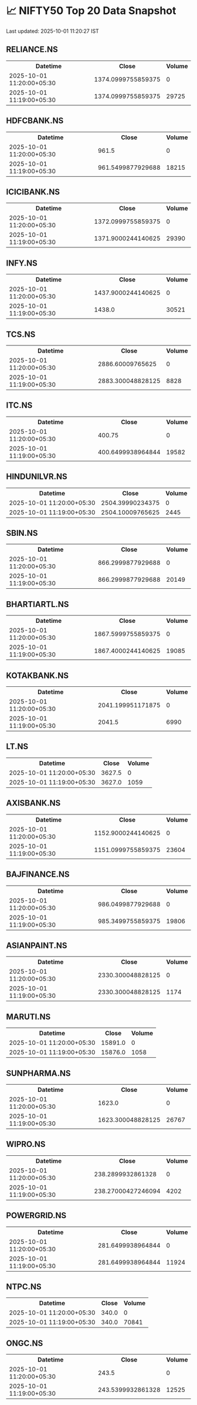 # 📈 NIFTY50 Top 20 Data Snapshot

Last updated: 2025-10-01 11:20:27 IST

## RELIANCE.NS

<table>
  <tr><th>Datetime</th><th>Close</th><th>Volume</th></tr>
  <tr><td>2025-10-01 11:20:00+05:30</td><td>1374.0999755859375</td><td>0</td></tr>
  <tr><td>2025-10-01 11:19:00+05:30</td><td>1374.0999755859375</td><td>29725</td></tr>
</table>

## HDFCBANK.NS

<table>
  <tr><th>Datetime</th><th>Close</th><th>Volume</th></tr>
  <tr><td>2025-10-01 11:20:00+05:30</td><td>961.5</td><td>0</td></tr>
  <tr><td>2025-10-01 11:19:00+05:30</td><td>961.5499877929688</td><td>18215</td></tr>
</table>

## ICICIBANK.NS

<table>
  <tr><th>Datetime</th><th>Close</th><th>Volume</th></tr>
  <tr><td>2025-10-01 11:20:00+05:30</td><td>1372.0999755859375</td><td>0</td></tr>
  <tr><td>2025-10-01 11:19:00+05:30</td><td>1371.9000244140625</td><td>29390</td></tr>
</table>

## INFY.NS

<table>
  <tr><th>Datetime</th><th>Close</th><th>Volume</th></tr>
  <tr><td>2025-10-01 11:20:00+05:30</td><td>1437.9000244140625</td><td>0</td></tr>
  <tr><td>2025-10-01 11:19:00+05:30</td><td>1438.0</td><td>30521</td></tr>
</table>

## TCS.NS

<table>
  <tr><th>Datetime</th><th>Close</th><th>Volume</th></tr>
  <tr><td>2025-10-01 11:20:00+05:30</td><td>2886.60009765625</td><td>0</td></tr>
  <tr><td>2025-10-01 11:19:00+05:30</td><td>2883.300048828125</td><td>8828</td></tr>
</table>

## ITC.NS

<table>
  <tr><th>Datetime</th><th>Close</th><th>Volume</th></tr>
  <tr><td>2025-10-01 11:20:00+05:30</td><td>400.75</td><td>0</td></tr>
  <tr><td>2025-10-01 11:19:00+05:30</td><td>400.6499938964844</td><td>19582</td></tr>
</table>

## HINDUNILVR.NS

<table>
  <tr><th>Datetime</th><th>Close</th><th>Volume</th></tr>
  <tr><td>2025-10-01 11:20:00+05:30</td><td>2504.39990234375</td><td>0</td></tr>
  <tr><td>2025-10-01 11:19:00+05:30</td><td>2504.10009765625</td><td>2445</td></tr>
</table>

## SBIN.NS

<table>
  <tr><th>Datetime</th><th>Close</th><th>Volume</th></tr>
  <tr><td>2025-10-01 11:20:00+05:30</td><td>866.2999877929688</td><td>0</td></tr>
  <tr><td>2025-10-01 11:19:00+05:30</td><td>866.2999877929688</td><td>20149</td></tr>
</table>

## BHARTIARTL.NS

<table>
  <tr><th>Datetime</th><th>Close</th><th>Volume</th></tr>
  <tr><td>2025-10-01 11:20:00+05:30</td><td>1867.5999755859375</td><td>0</td></tr>
  <tr><td>2025-10-01 11:19:00+05:30</td><td>1867.4000244140625</td><td>19085</td></tr>
</table>

## KOTAKBANK.NS

<table>
  <tr><th>Datetime</th><th>Close</th><th>Volume</th></tr>
  <tr><td>2025-10-01 11:20:00+05:30</td><td>2041.199951171875</td><td>0</td></tr>
  <tr><td>2025-10-01 11:19:00+05:30</td><td>2041.5</td><td>6990</td></tr>
</table>

## LT.NS

<table>
  <tr><th>Datetime</th><th>Close</th><th>Volume</th></tr>
  <tr><td>2025-10-01 11:20:00+05:30</td><td>3627.5</td><td>0</td></tr>
  <tr><td>2025-10-01 11:19:00+05:30</td><td>3627.0</td><td>1059</td></tr>
</table>

## AXISBANK.NS

<table>
  <tr><th>Datetime</th><th>Close</th><th>Volume</th></tr>
  <tr><td>2025-10-01 11:20:00+05:30</td><td>1152.9000244140625</td><td>0</td></tr>
  <tr><td>2025-10-01 11:19:00+05:30</td><td>1151.0999755859375</td><td>23604</td></tr>
</table>

## BAJFINANCE.NS

<table>
  <tr><th>Datetime</th><th>Close</th><th>Volume</th></tr>
  <tr><td>2025-10-01 11:20:00+05:30</td><td>986.0499877929688</td><td>0</td></tr>
  <tr><td>2025-10-01 11:19:00+05:30</td><td>985.3499755859375</td><td>19806</td></tr>
</table>

## ASIANPAINT.NS

<table>
  <tr><th>Datetime</th><th>Close</th><th>Volume</th></tr>
  <tr><td>2025-10-01 11:20:00+05:30</td><td>2330.300048828125</td><td>0</td></tr>
  <tr><td>2025-10-01 11:19:00+05:30</td><td>2330.300048828125</td><td>1174</td></tr>
</table>

## MARUTI.NS

<table>
  <tr><th>Datetime</th><th>Close</th><th>Volume</th></tr>
  <tr><td>2025-10-01 11:20:00+05:30</td><td>15891.0</td><td>0</td></tr>
  <tr><td>2025-10-01 11:19:00+05:30</td><td>15876.0</td><td>1058</td></tr>
</table>

## SUNPHARMA.NS

<table>
  <tr><th>Datetime</th><th>Close</th><th>Volume</th></tr>
  <tr><td>2025-10-01 11:20:00+05:30</td><td>1623.0</td><td>0</td></tr>
  <tr><td>2025-10-01 11:19:00+05:30</td><td>1623.300048828125</td><td>26767</td></tr>
</table>

## WIPRO.NS

<table>
  <tr><th>Datetime</th><th>Close</th><th>Volume</th></tr>
  <tr><td>2025-10-01 11:20:00+05:30</td><td>238.2899932861328</td><td>0</td></tr>
  <tr><td>2025-10-01 11:19:00+05:30</td><td>238.27000427246094</td><td>4202</td></tr>
</table>

## POWERGRID.NS

<table>
  <tr><th>Datetime</th><th>Close</th><th>Volume</th></tr>
  <tr><td>2025-10-01 11:20:00+05:30</td><td>281.6499938964844</td><td>0</td></tr>
  <tr><td>2025-10-01 11:19:00+05:30</td><td>281.6499938964844</td><td>11924</td></tr>
</table>

## NTPC.NS

<table>
  <tr><th>Datetime</th><th>Close</th><th>Volume</th></tr>
  <tr><td>2025-10-01 11:20:00+05:30</td><td>340.0</td><td>0</td></tr>
  <tr><td>2025-10-01 11:19:00+05:30</td><td>340.0</td><td>70841</td></tr>
</table>

## ONGC.NS

<table>
  <tr><th>Datetime</th><th>Close</th><th>Volume</th></tr>
  <tr><td>2025-10-01 11:20:00+05:30</td><td>243.5</td><td>0</td></tr>
  <tr><td>2025-10-01 11:19:00+05:30</td><td>243.5399932861328</td><td>12525</td></tr>
</table>

